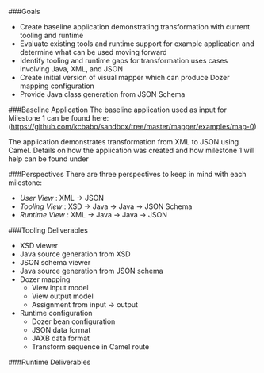 
###Goals
* Create baseline application demonstrating transformation with current tooling and runtime
* Evaluate existing tools and runtime support for example application and determine what can be used moving forward
* Identify tooling and runtime gaps for transformation uses cases involving Java, XML, and JSON
* Create initial version of visual mapper which can produce Dozer mapping configuration
* Provide Java class generation from JSON Schema

###Baseline Application
The baseline application used as input for Milestone 1 can be found here:
(https://github.com/kcbabo/sandbox/tree/master/mapper/examples/map-0)

The application demonstrates transformation from XML to JSON using Camel.  Details on how the application was created and how milestone 1 will help can be found under  

###Perspectives
There are three perspectives to keep in mind with each milestone:
* *User View* : XML -> JSON
* *Tooling View* : XSD -> Java -> Java -> JSON Schema
* *Runtime View* : XML -> Java -> Java -> JSON

###Tooling Deliverables
* XSD viewer
* Java source generation from XSD
* JSON schema viewer
* Java source generation from JSON schema
* Dozer mapping
  * View input model
  * View output model
  * Assignment from input -> output
* Runtime configuration
  * Dozer bean configuration
  * JSON data format
  * JAXB data format
  * Transform sequence in Camel route

###Runtime Deliverables